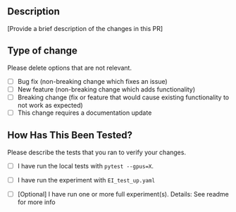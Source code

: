## Description
[Provide a brief description of the changes in this PR]

## Type of change
Please delete options that are not relevant.

- [ ] Bug fix (non-breaking change which fixes an issue)
- [ ] New feature (non-breaking change which adds functionality)
- [ ] Breaking change (fix or feature that would cause existing functionality to not work as expected)
- [ ] This change requires a documentation update

## How Has This Been Tested?
Please describe the tests that you ran to verify your changes. 

- [ ] I have run the local tests with `pytest --gpus=X`.
- [ ] I have run the experiment with `EI_test_up.yaml`
- [ ] [Optional] I have run one or more full experiment(s). Details: 
See readme for more info


